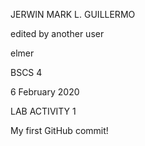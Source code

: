 JERWIN MARK L. GUILLERMO


edited by another user


elmer

BSCS 4
 
6 February 2020

LAB ACTIVITY 1

My first GitHub commit!
